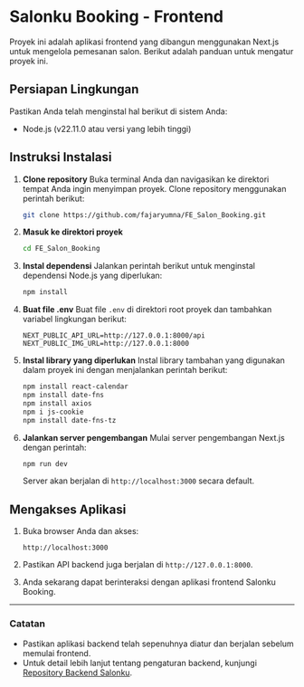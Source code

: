 # Salonku Booking - Frontend

Proyek ini adalah aplikasi frontend yang dibangun menggunakan Next.js untuk mengelola pemesanan salon. Berikut adalah panduan untuk mengatur proyek ini.

## Persiapan Lingkungan

Pastikan Anda telah menginstal hal berikut di sistem Anda:
- Node.js (v22.11.0 atau versi yang lebih tinggi)
  
## Instruksi Instalasi

1. **Clone repository**
   Buka terminal Anda dan navigasikan ke direktori tempat Anda ingin menyimpan proyek. Clone repository menggunakan perintah berikut:
   ```bash
   git clone https://github.com/fajaryumna/FE_Salon_Booking.git
   ```

2. **Masuk ke direktori proyek**
   ```bash
   cd FE_Salon_Booking
   ```

3. **Instal dependensi**
   Jalankan perintah berikut untuk menginstal dependensi Node.js yang diperlukan:
   ```bash
   npm install
   ```

4. **Buat file .env**
   Buat file `.env` di direktori root proyek dan tambahkan variabel lingkungan berikut:
   ```env
   NEXT_PUBLIC_API_URL=http://127.0.0.1:8000/api
   NEXT_PUBLIC_IMG_URL=http://127.0.0.1:8000
   ```

5. **Instal library yang diperlukan**
   Instal library tambahan yang digunakan dalam proyek ini dengan menjalankan perintah berikut:
   ```bash
   npm install react-calendar
   npm install date-fns
   npm install axios
   npm i js-cookie
   npm install date-fns-tz
   ```

6. **Jalankan server pengembangan**
   Mulai server pengembangan Next.js dengan perintah:
   ```bash
   npm run dev
   ```
   Server akan berjalan di `http://localhost:3000` secara default.

## Mengakses Aplikasi

1. Buka browser Anda dan akses:
   ```
   http://localhost:3000
   ```

2. Pastikan API backend juga berjalan di `http://127.0.0.1:8000`.

3. Anda sekarang dapat berinteraksi dengan aplikasi frontend Salonku Booking.

---

### Catatan
- Pastikan aplikasi backend telah sepenuhnya diatur dan berjalan sebelum memulai frontend.
- Untuk detail lebih lanjut tentang pengaturan backend, kunjungi [Repository Backend Salonku](https://github.com/fajaryumna/BE_Salon_Booking).

